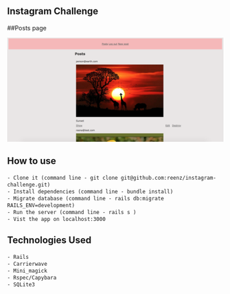 ## Instagram Challenge

##Posts page

![Alt text](public/README_Img/posts.png)

## How to use
```
- Clone it (command line - git clone git@github.com:reenz/instagram-challenge.git)
- Install dependencies (command line - bundle install)
- Migrate database (command line - rails db:migrate RAILS_ENV=development)
- Run the server (command line - rails s )
- Vist the app on localhost:3000
```
## Technologies Used
```
- Rails
- Carrierwave
- Mini_magick
- Rspec/Capybara
- SQLite3
```
